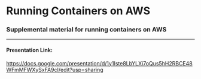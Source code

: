 # Running Containers on AWS

### Supplemental material for running containers on AWS

---
#### Presentation Link:

https://docs.google.com/presentation/d/1y1Iste8LbYLXi7oQus5hH2RBCE48WFmMFWXySxFA9cI/edit?usp=sharing



